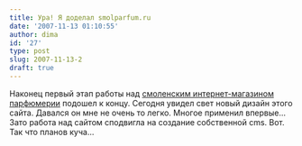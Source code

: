 ```yaml
---
title: Ура! Я доделал smolparfum.ru
date: '2007-11-13 01:10:55'
author: dima
id: '27'
type: post
slug: 2007-11-13-2
draft: true
---
```


Наконец первый этап работы над [смоленским интернет-магазином парфюмерии](https://www.smolparfum.ru) подошел к концу. Сегодня увидел свет новый дизайн этого сайта. Давался он мне не очень то легко. Многое применил впервые... Зато работа над сайтом сподвигла на создание собственной cms. Вот. Так что планов куча...